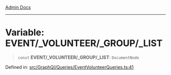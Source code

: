 [Admin Docs](/)

***

# Variable: EVENT/_VOLUNTEER/_GROUP/_LIST

> `const` **EVENT/_VOLUNTEER/_GROUP/_LIST**: `DocumentNode`

Defined in: [src/GraphQl/Queries/EventVolunteerQueries.ts:41](https://github.com/PalisadoesFoundation/talawa-admin/blob/main/src/GraphQl/Queries/EventVolunteerQueries.ts#L41)
